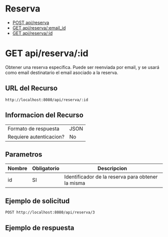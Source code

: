 # Reserva
- [POST api/reserva](./basics/post-api-reserva.md)
- [GET api/reserva/:email_id](./basics/get-api-reserva-email-id.md)
- [GET api/reserva/:id](./basics/get-api-reserva-id.md)

# GET api/reserva/:id
Obtener una reserva específica. Puede ser reenviada por email, y se usará como email destinatario el email asociado a la reserva.

## URL del Recurso
`http://localhost:8080/api/reserva/:id`

## Informacion del Recurso
|                         |       |
|-------------------------|-------|
| Formato de respuesta    | JSON  |
| Requiere autenticacion? | No    |

## Parametros
| Nombre | Obligatorio | Descripcion                                       |
|--------|-------------|---------------------------------------------------|
| id     | SI          | Identificador de la reserva para obtener la misma |

## Ejemplo de solicitud

`POST http://localhost:8080/api/reserva/3`

## Ejemplo de respuesta
```JSON

```